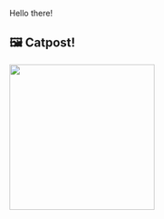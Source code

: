 Hello there!



## 🖼️ Catpost!

<sub>
    <img src="https://cdn2.thecatapi.com/images/bu5.jpg" height="256">
</sub>

